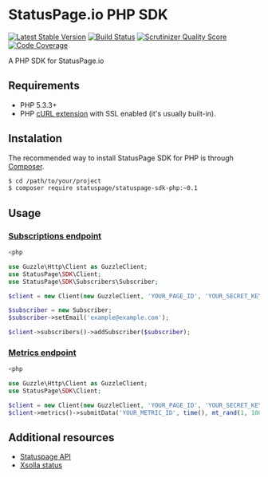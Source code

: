 # StatusPage.io PHP SDK
[![Latest Stable Version](https://poser.pugx.org/statuspage/statuspage-sdk-php/v/stable.png)](https://packagist.org/packages/statuspage/statuspage-sdk-php)
[![Build Status](https://travis-ci.org/xsolla/statuspage-sdk-php.png?branch=master)](https://travis-ci.org/xsolla/statuspage-sdk-php)
[![Scrutinizer Quality Score](https://scrutinizer-ci.com/g/xsolla/statuspage-sdk-php/badges/quality-score.png?s=dca30463554894e9b09050c5bce2799b74785906)](https://scrutinizer-ci.com/g/xsolla/statuspage-sdk-php/)
[![Code Coverage](https://scrutinizer-ci.com/g/xsolla/statuspage-sdk-php/badges/coverage.png?s=a1dc72e1868241f8af46c2415f1e99c42c09018f)](https://scrutinizer-ci.com/g/xsolla/statuspage-sdk-php/)

A PHP SDK for StatusPage.io

## Requirements

* PHP 5.3.3+
* PHP [cURL extension](http://php.net/manual/en/curl.installation.php) with SSL enabled (it's usually built-in).

## Instalation

The recommended way to install StatusPage SDK for PHP is through [Composer](http://getcomposer.org).

``` bash
$ cd /path/to/your/project
$ composer require statuspage/statuspage-sdk-php:~0.1
```

## Usage

### [Subscriptions endpoint](http://doers.statuspage.io/api/v1/subscribers/)

``` php
<php

use Guzzle\Http\Client as GuzzleClient;
use StatusPage\SDK\Client;
use StatusPage\SDK\Subscribers\Subscriber;

$client = new Client(new GuzzleClient, 'YOUR_PAGE_ID', 'YOUR_SECRET_KEY');

$subscriber = new Subscriber;
$subscriber->setEmail('example@example.com');

$client->subscribers()->addSubscriber($subscriber);

```

### [Metrics endpoint](http://doers.statuspage.io/api/v1/metrics/)

``` php
<php

use Guzzle\Http\Client as GuzzleClient;
use StatusPage\SDK\Client;

$client = new Client(new GuzzleClient, 'YOUR_PAGE_ID', 'YOUR_SECRET_KEY');
$client->metrics()->submitData('YOUR_METRIC_ID', time(), mt_rand(1, 100));

```

## Additional resources

* [Statuspage API](http://doers.statuspage.io)
* [Xsolla status](http://status.xsolla.com)
